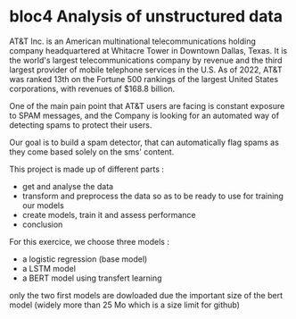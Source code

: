 # bloc4 Analysis of unstructured data

AT&T Inc. is an American multinational telecommunications holding company headquartered at Whitacre Tower in Downtown Dallas, Texas. It is the world's largest telecommunications company by revenue and the third largest provider of mobile telephone services in the U.S. As of 2022, AT&T was ranked 13th on the Fortune 500 rankings of the largest United States corporations, with revenues of $168.8 billion.

One of the main pain point that AT&T users are facing is constant exposure to SPAM messages, and the Company is looking for an automated way of detecting spams to protect their users.

Our goal is to build a spam detector, that can automatically flag spams as they come based solely on the sms' content.

This project is made up of different parts :
- get and analyse the data
- transform and preprocess the data so as to be ready to use for training our models
- create models, train it and assess performance
- conclusion

For this exercice, we choose three models :
- a logistic regression (base model)
- a LSTM model
- a BERT model using transfert learning

only the two first models are dowloaded due the important size of the bert model (widely more than 25 Mo which is a size limit for github)
